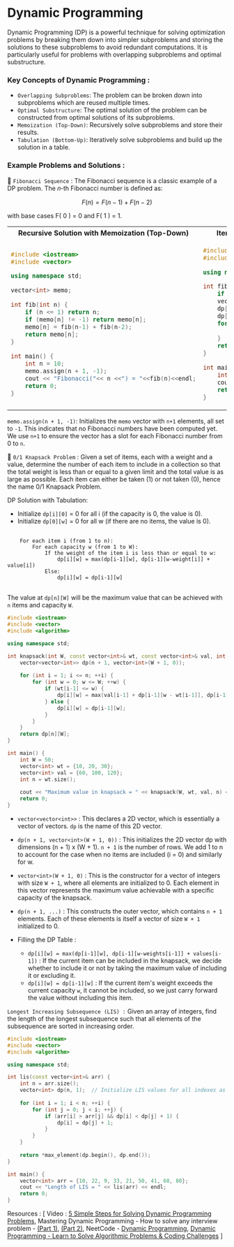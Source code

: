 # Dynamic Programming

 Dynamic Programming (DP) is a powerful technique for solving optimization problems by breaking them down into simpler subproblems and storing the solutions to these subproblems to avoid redundant computations. It is particularly useful for problems with overlapping subproblems and optimal substructure.

 ### Key Concepts of Dynamic Programming :
+ `Overlapping Subproblems`: The problem can be broken down into subproblems which are reused multiple times.
+ `Optimal Substructure`: The optimal solution of the problem can be constructed from optimal solutions of its subproblems.
+ `Memoization (Top-Down)`: Recursively solve subproblems and store their results.
+ `Tabulation (Bottom-Up)`: Iteratively solve subproblems and build up the solution in a table.

### Example Problems and Solutions :

🌸 `Fibonacci Sequence` : The Fibonacci sequence is a classic example of a DP problem. The  𝑛-th Fibonacci number is defined as:

$$ F(n) = F(n-1) + F(n-2) $$

with base cases F( 0 ) = 0 and F( 1 ) = 1.

<table width=100%>
<tr>
<th>Recursive Solution with Memoization (Top-Down)</th>
<th>Iterative Solution with Tabulation (Bottom-Up)</th>
</tr>

<tr>
<td>

```cpp
#include <iostream>
#include <vector>

using namespace std;

vector<int> memo;

int fib(int n) {
    if (n <= 1) return n;
    if (memo[n] != -1) return memo[n];
    memo[n] = fib(n-1) + fib(n-2);
    return memo[n];
}

int main() {
    int n = 10;
    memo.assign(n + 1, -1);
    cout << "Fibonacci("<< n <<") = "<<fib(n)<<endl;
    return 0;
}
```

</td>
<td>

```cpp
#include <iostream>
#include <vector>

using namespace std;

int fib(int n) {
    if (n <= 1) return n;
    vector<int> dp(n + 1);
    dp[0] = 0;
    dp[1] = 1;
    for (int i = 2; i <= n; ++i) {
        dp[i] = dp[i-1] + dp[i-2];
    }
    return dp[n];
}

int main() {
    int n = 10;
    cout << "Fibonacci("<< n <<") = "<<fib(n)<<endl;
    return 0;
}
```
</td>
</tr>
</table>

`memo.assign(n + 1, -1)`: Initializes the `memo` vector with `n+1` elements, all set to `-1`. This indicates that no Fibonacci numbers have been computed yet. We use `n+1` to ensure the vector has a slot for each Fibonacci number from 0 to `n`.

🌸 `0/1 Knapsack Problem` : Given a set of items, each with a weight and a value, determine the number of each item to include in a collection so that the total weight is less than or equal to a given limit and the total value is as large as possible. Each item can either be taken (1) or not taken (0), hence the name 0/1 Knapsack Problem.

DP Solution with Tabulation:

+ Initialize `dp[i][0]` = 0 for all i (if the capacity is 0, the value is 0).
+ Initialize `dp[0][w]` = 0 for all w (if there are no items, the value is 0).

<pre>
    <code>
    For each item i (from 1 to n):
        For each capacity w (from 1 to W):
            If the weight of the item i is less than or equal to w:
                dp[i][w] = max(dp[i-1][w], dp[i-1][w-weight[i]] + value[i])
            Else:
                dp[i][w] = dp[i-1][w]
</code>
</pre>

The value at `dp[n][W]` will be the maximum value that can be achieved with `n` items and capacity `W`.

```cpp
#include <iostream>
#include <vector>
#include <algorithm>

using namespace std;

int knapsack(int W, const vector<int>& wt, const vector<int>& val, int n) {
    vector<vector<int>> dp(n + 1, vector<int>(W + 1, 0));
    
    for (int i = 1; i <= n; ++i) {
        for (int w = 0; w <= W; ++w) {
            if (wt[i-1] <= w) {
                dp[i][w] = max(val[i-1] + dp[i-1][w - wt[i-1]], dp[i-1][w]);
            } else {
                dp[i][w] = dp[i-1][w];
            }
        }
    }
    return dp[n][W];
}

int main() {
    int W = 50;
    vector<int> wt = {10, 20, 30};
    vector<int> val = {60, 100, 120};
    int n = wt.size();
    
    cout << "Maximum value in knapsack = " << knapsack(W, wt, val, n) << endl;
    return 0;
}
```

+ `vector<vector<int>>` : This declares a 2D vector, which is essentially a vector of vectors.
`dp` is the name of this 2D vector. 

+ `dp(n + 1, vector<int>(W + 1, 0))` : This initializes the 2D vector dp with dimensions (n + 1) x (W + 1). `n + 1` is the number of rows. We add 1 to n to account for the case when no items are included (i = 0) and similarly for w.

+ `vector<int>(W + 1, 0)` : This is the constructor for a vector of integers with size `W + 1`, where all elements are initialized to 0. Each element in this vector represents the maximum value achievable with a specific capacity of the knapsack.

+ `dp(n + 1, ...)` : This constructs the outer vector, which contains `n + 1` elements. Each of these elements is itself a vector of size `W + 1` initialized to 0.

+ Filling the DP Table :
  
  + `dp[i][w] = max(dp[i-1][w], dp[i-1][w-weights[i-1]] + values[i-1])` : If the current item can be included in the knapsack, we decide whether to include it or not by taking the maximum value of including it or excluding it.
  + `dp[i][w] = dp[i-1][w]` : If the current item's weight exceeds the current capacity `w`, it cannot be included, so we just carry forward the value without including this item.


`Longest Increasing Subsequence (LIS) :` Given an array of integers, find the length of the longest subsequence such that all elements of the subsequence are sorted in increasing order.

```cpp
#include <iostream>
#include <vector>
#include <algorithm>

using namespace std;

int lis(const vector<int>& arr) {
    int n = arr.size();
    vector<int> dp(n, 1);  // Initialize LIS values for all indexes as 1
    
    for (int i = 1; i < n; ++i) {
        for (int j = 0; j < i; ++j) {
            if (arr[i] > arr[j] && dp[i] < dp[j] + 1) {
                dp[i] = dp[j] + 1;
            }
        }
    }
    
    return *max_element(dp.begin(), dp.end());
}

int main() {
    vector<int> arr = {10, 22, 9, 33, 21, 50, 41, 60, 80};
    cout << "Length of LIS = " << lis(arr) << endl;
    return 0;
}
```

Resources : [ Video : [5 Simple Steps for Solving Dynamic Programming Problems](https://youtu.be/aPQY__2H3tE?si=5E-UJDxwCPKKrxC7), Mastering Dynamic Programming - How to solve any interview problem - [(Part 1)](https://youtu.be/Hdr64lKQ3e4?si=gyxiDKqWIzPo_EGx), [(Part 2)](https://youtu.be/rE5h11FwiVw?si=Bv5AKug6xIZOJjwV), NeetCode - [Dynamic Programming](https://www.youtube.com/watch?v=g0npyaQtAQM&list=PLot-Xpze53lcvx_tjrr_m2lgD2NsRHlNO), [Dynamic Programming - Learn to Solve Algorithmic Problems & Coding Challenges](https://youtu.be/oBt53YbR9Kk?si=kKhLpcDl7AAf1oVH) ]